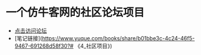 # 一个仿牛客网的社区论坛项目

- [点击访问论坛](http://81.70.253.149:8080/)
- [笔记链接](https://www.yuque.com/books/share/b01bbe3c-4c24-46f5-9467-691268d58f30?# 《4_社区项目》)
